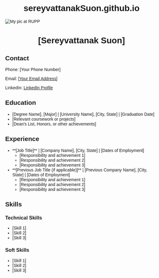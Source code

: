 # sereyvattanakSuon.github.io
![![My pic at RUPP](https://github.com/user-attachments/assets/564e2330-d9fa-4a53-94ad-a561327a1ba3)
](path/to/your/image.jpg)
<!DOCTYPE html>
<html>
<head>
  <title>My Portfolio</title>
  <style>
    body {
      font-family: sans-serif;
      margin: 20px;
    }
    h1 {
      text-align: center;
    }
    section {
      margin-bottom: 20px;
    }
  </style>
</head>
<body>

  <h1>[Sereyvattanak Suon]</h1>

  <section>
    <h2>Contact</h2>
    <p>Phone: [Your Phone Number]</p>
    <p>Email: <a href="mailto:[vattanakvn1@gmail.com]">[Your Email Address]</a></p>
    <p>LinkedIn: <a href="[Your LinkedIn Profile URL]">LinkedIn Profile</a></p> 
  </section>

  <section>
    <h2>Education</h2>
    <ul>
      <li>[Degree Name], [Major] | [University Name], [City, State] | [Graduation Date]</li>
      <li>[Relevant coursework or projects]</li>
      <li>[Dean's List, Honors, or other achievements]</li>
    </ul>
  </section>

  <section>
    <h2>Experience</h2>
    <ul>
      <li>
        **[Job Title]** | [Company Name], [City, State] | [Dates of Employment]
        <ul>
          <li>[Responsibility and achievement 1]</li>
          <li>[Responsibility and achievement 2]</li>
          <li>[Responsibility and achievement 3]</li>
        </ul>
      </li>
      <li>
        **[Previous Job Title (if applicable)]** | [Previous Company Name], [City, State] | [Dates of Employment]
        <ul>
          <li>[Responsibility and achievement 1]</li>
          <li>[Responsibility and achievement 2]</li>
          <li>[Responsibility and achievement 3]</li>
        </ul>
      </li>
    </ul>
  </section>

  <section>
    <h2>Skills</h2>
    <h3>Technical Skills</h3>
    <ul>
      <li>[Skill 1]</li>
      <li>[Skill 2]</li>
      <li>[Skill 3]</li>
    </ul>
    <h3>Soft Skills</h3>
    <ul>
      <li>[Skill 1]</li>
      <li>[Skill 2]</li>
      <li>[Skill 3]</li>
    </ul>
  </section>

</body>
</html>
